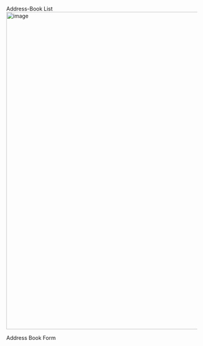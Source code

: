 Address-Book List
<img width="838" alt="image" src="https://user-images.githubusercontent.com/90387581/181508850-6581f6e1-70f3-46e2-893b-d703b897cf9f.png">

Address Book Form
